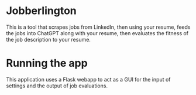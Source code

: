 # Jobberlington

This is a tool that scrapes jobs from LinkedIn, then using your resume, feeds the jobs into ChatGPT along with your resume, then evaluates the fitness of the job description to your resume.

# Running the app

This application uses a Flask webapp to act as a GUI for the input of settings and the output of job evaluations.